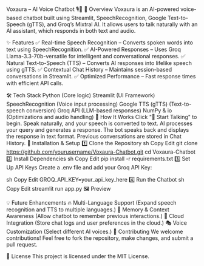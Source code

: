 Voxaura – AI Voice Chatbot 🎙️🤖
🚀 Overview
Voxaura is an AI-powered voice-based chatbot built using Streamlit, SpeechRecognition, Google Text-to-Speech (gTTS), and Groq’s Mixtral AI. It allows users to talk naturally with an AI assistant, which responds in both text and audio.

✨ Features
✅ Real-time Speech Recognition – Converts spoken words into text using SpeechRecognition.
✅ AI-Powered Responses – Uses Groq Llama-3.3-70b-versatile for intelligent and conversational responses.
✅ Natural Text-to-Speech (TTS) – Converts AI responses into lifelike speech using gTTS.
✅ Contextual Chat History – Maintains session-based conversations in Streamlit.
✅ Optimized Performance – Fast response times with efficient API calls.

🛠️ Tech Stack
Python (Core logic)
Streamlit (UI Framework)
SpeechRecognition (Voice input processing)
Google TTS (gTTS) (Text-to-speech conversion)
Groq API (LLM-based responses)
NumPy & io (Optimizations and audio handling)
🎤 How It Works
Click "🎤 Start Talking" to begin.
Speak naturally, and your speech is converted to text.
AI processes your query and generates a response.
The bot speaks back and displays the response in text format.
Previous conversations are stored in Chat History.
🔧 Installation & Setup
1️⃣ Clone the Repository
sh
Copy
Edit
git clone https://github.com/yourusername/Voxaura-Chatbot.git
cd Voxaura-Chatbot
2️⃣ Install Dependencies
sh
Copy
Edit
pip install -r requirements.txt
3️⃣ Set Up API Keys
Create a .env file and add your Groq API Key:

sh
Copy
Edit
GROQ_API_KEY=your_api_key_here
4️⃣ Run the Chatbot
sh
Copy
Edit
streamlit run app.py
🖼️ Preview

💡 Future Enhancements
🔥 Multi-Language Support (Expand speech recognition and TTS to multiple languages.)
🧠 Memory & Context Awareness (Allow chatbot to remember previous interactions.)
📡 Cloud Integration (Store chat logs and user preferences in the cloud.)
🎭 Voice Customization (Select different AI voices.)
🎉 Contributing
We welcome contributions! Feel free to fork the repository, make changes, and submit a pull request.

📜 License
This project is licensed under the MIT License.
